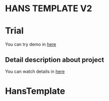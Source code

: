 # HANS TEMPLATE V2

# Trial

You can try demo in [here](https://hohuns.github.io/Hans-Template/#/home)

## Detail description about project

You can watch details in [here](https://hohuns17.notion.site/HANS-TEMPLATE-1618be2f46734adbad1468e130b6950b)
# HansTemplate

